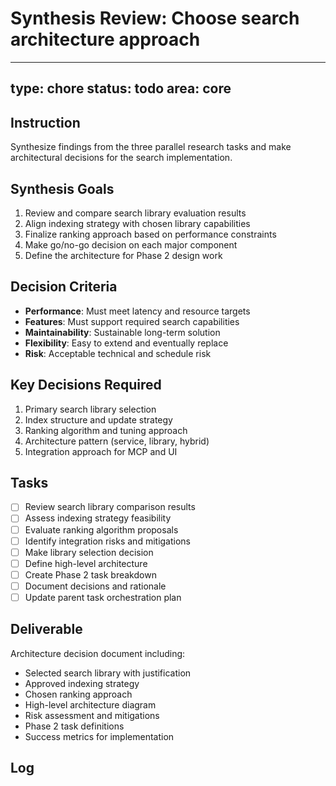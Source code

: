 # Synthesis Review: Choose search architecture approach

---
type: chore
status: todo
area: core
---


## Instruction
Synthesize findings from the three parallel research tasks and make architectural decisions for the search implementation.

## Synthesis Goals
1. Review and compare search library evaluation results
2. Align indexing strategy with chosen library capabilities
3. Finalize ranking approach based on performance constraints
4. Make go/no-go decision on each major component
5. Define the architecture for Phase 2 design work

## Decision Criteria
- **Performance**: Must meet latency and resource targets
- **Features**: Must support required search capabilities
- **Maintainability**: Sustainable long-term solution
- **Flexibility**: Easy to extend and eventually replace
- **Risk**: Acceptable technical and schedule risk

## Key Decisions Required
1. Primary search library selection
2. Index structure and update strategy
3. Ranking algorithm and tuning approach
4. Architecture pattern (service, library, hybrid)
5. Integration approach for MCP and UI

## Tasks
- [ ] Review search library comparison results
- [ ] Assess indexing strategy feasibility
- [ ] Evaluate ranking algorithm proposals
- [ ] Identify integration risks and mitigations
- [ ] Make library selection decision
- [ ] Define high-level architecture
- [ ] Create Phase 2 task breakdown
- [ ] Document decisions and rationale
- [ ] Update parent task orchestration plan

## Deliverable
Architecture decision document including:
- Selected search library with justification
- Approved indexing strategy
- Chosen ranking approach
- High-level architecture diagram
- Risk assessment and mitigations
- Phase 2 task definitions
- Success metrics for implementation

## Log
